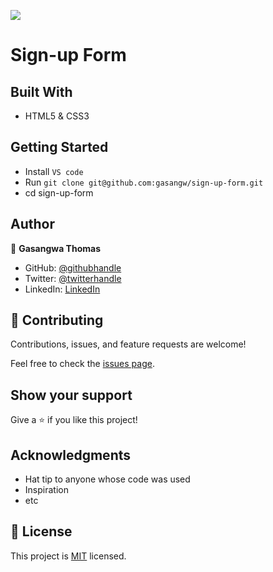 ![](https://img.shields.io/badge/Microverse-blueviolet)

# Sign-up Form


## Built With

- HTML5 & CSS3

## Getting Started

- Install `VS code`
- Run `git clone git@github.com:gasangw/sign-up-form.git`
- cd sign-up-form


## Author

👤 **Gasangwa Thomas**

- GitHub: [@githubhandle](https://github.com/gasangw)
- Twitter: [@twitterhandle](https://twitter.com/ThomasGasangwa)
- LinkedIn: [LinkedIn](https://www.linkedin.com/in/gasangwa-thomas-84197222a/)

## 🤝 Contributing

Contributions, issues, and feature requests are welcome!

Feel free to check the [issues page](https://github.com/gasangw/sign-up-form/issues).

## Show your support

Give a ⭐️ if you like this project!

## Acknowledgments

- Hat tip to anyone whose code was used
- Inspiration
- etc

## 📝 License

This project is [MIT](./MIT.md) licensed.
